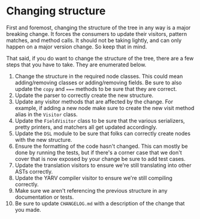# Changing structure

First and foremost, changing the structure of the tree in any way is a major breaking change. It forces the consumers to update their visitors, pattern matches, and method calls. It should not be taking lightly, and can only happen on a major version change. So keep that in mind.

That said, if you do want to change the structure of the tree, there are a few steps that you have to take. They are enumerated below.

1. Change the structure in the required node classes. This could mean adding/removing classes or adding/removing fields. Be sure to also update the `copy` and `===` methods to be sure that they are correct.
2. Update the parser to correctly create the new structure.
3. Update any visitor methods that are affected by the change. For example, if adding a new node make sure to create the new visit method alias in the `Visitor` class.
4. Update the `FieldVisitor` class to be sure that the various serializers, pretty printers, and matchers all get updated accordingly.
5. Update the `DSL` module to be sure that folks can correctly create nodes with the new structure.
6. Ensure the formatting of the code hasn't changed. This can mostly be done by running the tests, but if there's a corner case that we don't cover that is now exposed by your change be sure to add test cases.
7. Update the translation visitors to ensure we're still translating into other ASTs correctly.
8. Update the YARV compiler visitor to ensure we're still compiling correctly.
9. Make sure we aren't referencing the previous structure in any documentation or tests.
10. Be sure to update `CHANGELOG.md` with a description of the change that you made.
